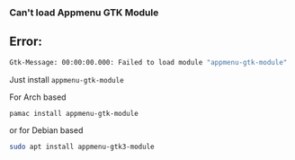 ### Can't load Appmenu GTK Module

## Error:

```sh
Gtk-Message: 00:00:00.000: Failed to load module "appmenu-gtk-module"
```

Just install `appmenu-gtk-module`

For Arch based

```sh
pamac install appmenu-gtk-module
```

or for Debian based

```sh
sudo apt install appmenu-gtk3-module
```
